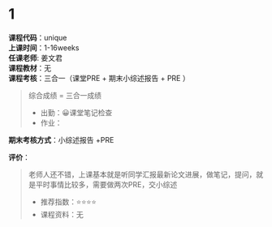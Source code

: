 # 1  
**课程代码**：unique  
**上课时间**：1-16weeks  
**任课老师**: 姜文君  
**课程教材**：无  
**课程考核**：三合一（课堂PRE + 期末小综述报告 + PRE ）  
>
>综合成绩 = 三合一成绩
>- 出勤：😀课堂笔记检查
>- 作业：

**期末考核方式**：小综述报告 +PRE

**评价**：
>老师人还不错，上课基本就是听同学汇报最新论文进展，做笔记，提问，就是平时事情比较多，需要做两次PRE，交小综述
>- 推荐指数：⭐⭐⭐⭐
>- 课程资料：无

